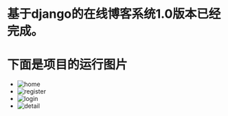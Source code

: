 # 基于django的在线博客系统1.0版本已经完成。
# 下面是项目的运行图片
 - ![home](https://ftp.bmp.ovh/imgs/2020/06/dff9c50076fb2cf8.png)
 - ![register](https://ftp.bmp.ovh/imgs/2020/06/dcda9fbd12bfc463.png)
 - ![login](https://ftp.bmp.ovh/imgs/2020/06/e5b15eaa9419518c.png)
 - ![detail](https://ftp.bmp.ovh/imgs/2020/06/d5b9304814cd1702.png)
